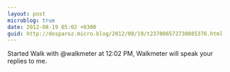 ```yaml
---
layout: post
microblog: true
date: 2012-08-19 05:02 +0300
guid: http://desparoz.micro.blog/2012/08/19/t237006572730085376.html
---
```

Started Walk with @walkmeter at 12:02 PM, Walkmeter will speak your replies to me.
